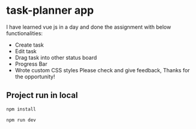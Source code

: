 # task-planner app

I have learned vue js in a day and done the assignment with below functionalities:

- Create task
- Edit task
- Drag task into other status board
- Progress Bar
- Wrote custom CSS styles
Please check and give feedback, Thanks for the opportunity!

## Project run in local

```sh
npm install
```
```sh
npm run dev
```
